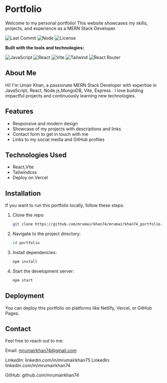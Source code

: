 
# Portfolio

Welcome to my personal portfolio! This website showcases my skills, projects, and experience as a MERN Stack Developer.

![Last Commit](https://img.shields.io/github/last-commit/mrumairkhan74/portfolio_Umair-Khan)
![Node](https://img.shields.io/badge/node-%3E%3D17.0.0-brightgreen)
![License](https://img.shields.io/github/license/mrumairkhan74/mrumairhan74_portfolio)

**Built with the tools and technologies:**


![JavaScript](https://img.shields.io/badge/JavaScript-yellow?logo=javascript&style=for-the-badge)
![React](https://img.shields.io/badge/React-blue?logo=react&style=for-the-badge)
![Vite](https://img.shields.io/badge/Vite-purple?logo=vite&style=for-the-badge)
![Tailwind](https://img.shields.io/badge/Tailwind-06B6D4?logo=tailwindcss&style=for-the-badge)
![React Router](https://img.shields.io/badge/React_Router-CA4245?logo=reactrouter&style=for-the-badge)


## About Me

Hi! I'm Umair Khan, a passionate MERN Stack Developer with expertise in  JavaScript, React, Node.js,MongoDB, Vite, Express . I love building impactful projects and continuously learning new technologies.

## Features

- Responsive and modern design
- Showcase of my projects with descriptions and links
- Contact form to get in touch with me
- Links to my social media and GitHub profiles


## Technologies Used

-  React,Vite
- Tailwindcss
- Deploy on Vercel

## Installation

If you want to run this portfolio locally, follow these steps:

1. Clone the repo:
   ```bash
   git clone https://github.com/mrumairkhan74/mrumairkhan74_portfolio.git

2. Navigate to the project directory:
   ```bash
   cd portfolio

3. Install dependencies:
   ```bash
   npm install

4. Start the development server:
   ```bash
   npm start


## Deployment
You can deploy this portfolio on platforms like Netlify, Vercel, or GitHub Pages.

## Contact
Feel free to reach out to me:

Email: mrumairkhan74@gmail.com

LinkedIn: linkedin.com/in/mrumairkhan75
LinkedIn: linkedin.com/in/mrumairkhan74

GitHub: github.com/mrumairkhan74
